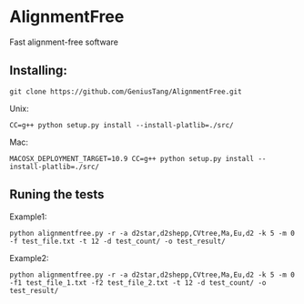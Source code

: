 # AlignmentFree
Fast alignment-free software


## Installing:
```
git clone https://github.com/GeniusTang/AlignmentFree.git
```

Unix:
```
CC=g++ python setup.py install --install-platlib=./src/
```
Mac:
```
MACOSX_DEPLOYMENT_TARGET=10.9 CC=g++ python setup.py install --install-platlib=./src/
```

## Runing the tests 
Example1:
```
python alignmentfree.py -r -a d2star,d2shepp,CVtree,Ma,Eu,d2 -k 5 -m 0 -f test_file.txt -t 12 -d test_count/ -o test_result/
```
Example2:
```
python alignmentfree.py -r -a d2star,d2shepp,CVtree,Ma,Eu,d2 -k 5 -m 0 -f1 test_file_1.txt -f2 test_file_2.txt -t 12 -d test_count/ -o test_result/
```
